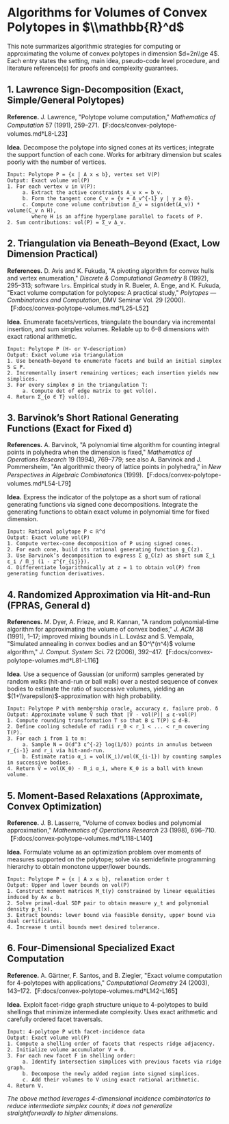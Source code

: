 # Algorithms for Volumes of Convex Polytopes in $\\mathbb{R}^d$

This note summarizes algorithmic strategies for computing or approximating the volume of convex
polytopes in dimension $d=2n\\ge 4$. Each entry states the setting, main idea, pseudo-code level
procedure, and literature reference(s) for proofs and complexity guarantees.

## 1. Lawrence Sign-Decomposition (Exact, Simple/General Polytopes)

**Reference.** J. Lawrence, "Polytope volume computation," _Mathematics of Computation_ 57 (1991),
259–271.【F:docs/convex-polytope-volumes.md†L8-L23】

**Idea.** Decompose the polytope into signed cones at its vertices; integrate the support function
of each cone. Works for arbitrary dimension but scales poorly with the number of vertices.

```text
Input: Polytope P = {x | A x ≤ b}, vertex set V(P)
Output: Exact volume vol(P)
1. For each vertex v in V(P):
     a. Extract the active constraints A_v x = b_v.
     b. Form the tangent cone C_v = {v + A_v^{-1} y | y ≥ 0}.
     c. Compute cone volume contribution Δ_v = sign(det(A_v)) * volume(C_v ∩ H),
        where H is an affine hyperplane parallel to facets of P.
2. Sum contributions: vol(P) = Σ_v Δ_v.
```

## 2. Triangulation via Beneath–Beyond (Exact, Low Dimension Practical)

**References.** D. Avis and K. Fukuda, "A pivoting algorithm for convex hulls and vertex
enumeration," _Discrete & Computational Geometry_ 8 (1992), 295–313; software `lrs`. Empirical study
in R. Bueler, A. Enge, and K. Fukuda, "Exact volume computation for polytopes: A practical study,"
_Polytopes — Combinatorics and Computation_, DMV Seminar Vol. 29
(2000).【F:docs/convex-polytope-volumes.md†L25-L52】

**Idea.** Enumerate facets/vertices, triangulate the boundary via incremental insertion, and sum
simplex volumes. Reliable up to 6–8 dimensions with exact rational arithmetic.

```text
Input: Polytope P (H- or V-description)
Output: Exact volume via triangulation
1. Use beneath–beyond to enumerate facets and build an initial simplex S ⊆ P.
2. Incrementally insert remaining vertices; each insertion yields new simplices.
3. For every simplex σ in the triangulation T:
     a. Compute det of edge matrix to get vol(σ).
4. Return Σ_{σ ∈ T} vol(σ).
```

## 3. Barvinok’s Short Rational Generating Functions (Exact for Fixed d)

**References.** A. Barvinok, "A polynomial time algorithm for counting integral points in polyhedra
when the dimension is fixed," _Mathematics of Operations Research_ 19 (1994), 769–779; see also A.
Barvinok and J. Pommersheim, "An algorithmic theory of lattice points in polyhedra," in _New
Perspectives in Algebraic Combinatorics_ (1999).【F:docs/convex-polytope-volumes.md†L54-L79】

**Idea.** Express the indicator of the polytope as a short sum of rational generating functions via
signed cone decompositions. Integrate the generating functions to obtain exact volume in polynomial
time for fixed dimension.

```text
Input: Rational polytope P ⊂ ℝ^d
Output: Exact volume vol(P)
1. Compute vertex-cone decomposition of P using signed cones.
2. For each cone, build its rational generating function g_C(z).
3. Use Barvinok’s decomposition to express Σ g_C(z) as short sum Σ_i ε_i / Π_j (1 - z^{r_{ij}}).
4. Differentiate logarithmically at z = 1 to obtain vol(P) from generating function derivatives.
```

## 4. Randomized Approximation via Hit-and-Run (FPRAS, General d)

**References.** M. Dyer, A. Frieze, and R. Kannan, "A random polynomial-time algorithm for
approximating the volume of convex bodies," _J. ACM_ 38 (1991), 1–17; improved mixing bounds in L.
Lovász and S. Vempala, "Simulated annealing in convex bodies and an $O^\*(n^4)$ volume algorithm,"
_J. Comput. System Sci._ 72 (2006), 392–417.【F:docs/convex-polytope-volumes.md†L81-L116】

**Idea.** Use a sequence of Gaussian (or uniform) samples generated by random walks (hit-and-run or
ball walk) over a nested sequence of convex bodies to estimate the ratio of successive volumes,
yielding an $(1+\\varepsilon)$-approximation with high probability.

```text
Input: Polytope P with membership oracle, accuracy ε, failure prob. δ
Output: Approximate volume Ṽ such that |Ṽ - vol(P)| ≤ ε·vol(P)
1. Compute rounding transformation T so that B ⊆ T(P) ⊆ d·B.
2. Define cooling schedule of radii r_0 < r_1 < ... < r_m covering T(P).
3. For each i from 1 to m:
     a. Sample N = O(d^3 ε^{-2} log(1/δ)) points in annulus between r_{i-1} and r_i via hit-and-run.
     b. Estimate ratio α_i = vol(K_i)/vol(K_{i-1}) by counting samples in successive bodies.
4. Return Ṽ = vol(K_0) · Π_i α_i, where K_0 is a ball with known volume.
```

## 5. Moment-Based Relaxations (Approximate, Convex Optimization)

**Reference.** J. B. Lasserre, "Volume of convex bodies and polynomial approximation," _Mathematics
of Operations Research_ 23 (1998), 696–710.【F:docs/convex-polytope-volumes.md†L118-L140】

**Idea.** Formulate volume as an optimization problem over moments of measures supported on the
polytope; solve via semidefinite programming hierarchy to obtain monotone upper/lower bounds.

```text
Input: Polytope P = {x | A x ≤ b}, relaxation order t
Output: Upper and lower bounds on vol(P)
1. Construct moment matrices M_t(y) constrained by linear equalities induced by Ax ≤ b.
2. Solve primal-dual SDP pair to obtain measure y_t and polynomial density p_t(x).
3. Extract bounds: lower bound via feasible density, upper bound via dual certificates.
4. Increase t until bounds meet desired tolerance.
```

## 6. Four-Dimensional Specialized Exact Computation

**Reference.** A. Gärtner, F. Santos, and B. Ziegler, "Exact volume computation for 4-polytopes with
applications," _Computational Geometry_ 24 (2003),
143–172.【F:docs/convex-polytope-volumes.md†L142-L165】

**Idea.** Exploit facet-ridge graph structure unique to 4-polytopes to build shellings that minimize
intermediate complexity. Uses exact arithmetic and carefully ordered facet traversals.

```text
Input: 4-polytope P with facet-incidence data
Output: Exact volume vol(P)
1. Compute a shelling order of facets that respects ridge adjacency.
2. Initialize volume accumulator V = 0.
3. For each new facet F in shelling order:
     a. Identify intersection simplices with previous facets via ridge graph.
     b. Decompose the newly added region into signed simplices.
     c. Add their volumes to V using exact rational arithmetic.
4. Return V.
```

_The above method leverages 4-dimensional incidence combinatorics to reduce intermediate simplex
counts; it does not generalize straightforwardly to higher dimensions._
